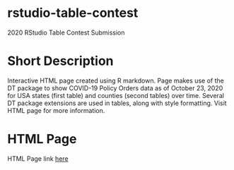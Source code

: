 # rstudio-table-contest
2020 RStudio Table Contest Submission

# Short Description
Interactive HTML page created using R markdown. Page makes use of the DT package to show COVID-19 Policy Orders data as of October 23, 2020 for USA states (first table) and counties (second tables) over time. Several DT package extensions are used in tables, along with style formatting. Visit HTML page for more information.

# HTML Page
HTML Page link [here](https://parmsam.github.io/rstudio-table-contest/Sam-s-Rstudio-Table-Contest-Submission.html)
